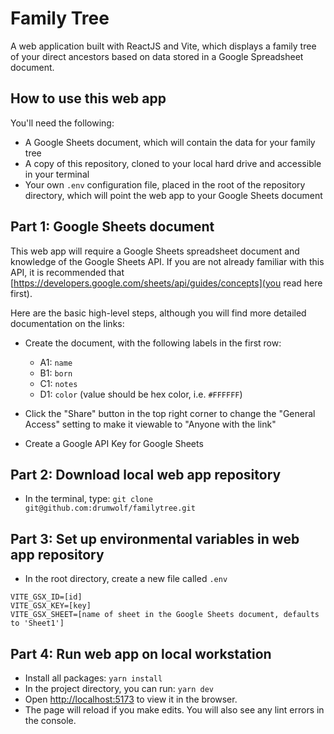 # Family Tree

A web application built with ReactJS and Vite, which displays a family tree of your direct ancestors based on data stored in a Google Spreadsheet document.

## How to use this web app

You'll need the following:
- A Google Sheets document, which will contain the data for your family tree
- A copy of this repository, cloned to your local hard drive and accessible in your terminal
- Your own `.env` configuration file, placed in the root of the repository directory, which will point the web app to your Google Sheets document

## Part 1: Google Sheets document

This web app will require a Google Sheets spreadsheet document and knowledge of the Google Sheets API.  If you are not already familiar with this API,
it is recommended that [https://developers.google.com/sheets/api/guides/concepts](you read here first).  

Here are the basic high-level steps, although you will find more detailed documentation on the links:

- Create the document, with the following labels in the first row:
  - A1: `name`
  - B1: `born`
  - C1: `notes`
  - D1: `color` (value should be hex color, i.e. `#FFFFFF`)
    
- Click the "Share" button in the top right corner to change the "General Access" setting to make it viewable to "Anyone with the link"

- Create a Google API Key for Google Sheets



## Part 2: Download local web app repository

- In the terminal, type: `git clone git@github.com:drumwolf/familytree.git`

## Part 3: Set up environmental variables in web app repository

- In the root directory, create a new file called `.env`

```
VITE_GSX_ID=[id]
VITE_GSX_KEY=[key]
VITE_GSX_SHEET=[name of sheet in the Google Sheets document, defaults to 'Sheet1']
```

## Part 4: Run web app on local workstation

- Install all packages:  `yarn install`
- In the project directory, you can run: `yarn dev`
- Open [http://localhost:5173](http://localhost:5173) to view it in the browser.
- The page will reload if you make edits.  You will also see any lint errors in the console.
